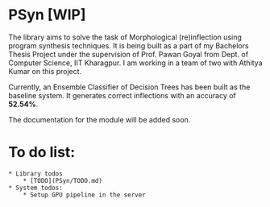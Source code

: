 # PSyn [WIP]
The library aims to solve the task of Morphological (re)inflection using program synthesis techniques. It is being built as a part of my Bachelors Thesis Project under the supervision of Prof. Pawan Goyal from Dept. of Computer Science, IIT Kharagpur. I am working in a team of two with Athitya Kumar on this project.

Currently, an Ensemble Classifier of Decision Trees has been built as the baseline system. It generates correct inflections with an accuracy of **52.54%**.

The documentation for the module will be added soon.

# To do list:
    * Library todos
        * [TODO](PSyn/TODO.md)
    * System todos:
        * Setup GPU pipeline in the server
